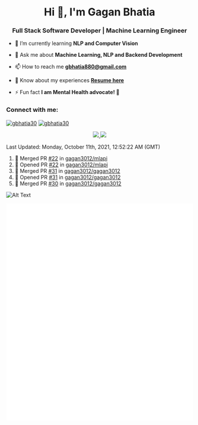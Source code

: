 <h1 align="center">Hi 👋, I'm Gagan Bhatia</h1>
<h3 align="center">Full Stack Software Developer | Machine Learning Engineer</h3>

- 🌱 I’m currently learning **NLP and Computer Vision**

- 💬 Ask me about **Machine Learning, NLP and Backend Development**

- 📫 How to reach me **gbhatia880@gmail.com**

- 📄 Know about my experiences [**Resume here**](https://drive.google.com/file/d/1VebQQLX8_SjgyhgccZByyDmtsXevF4Zf/view?usp=sharing)

- ⚡ Fun fact **I am Mental Health advocate! 🧠**

<h3 align="left">Connect with me:</h3>
<p align="left">
<a href="https://twitter.com/gbhatia30" target="blank"><img align="center" src="https://cdn.jsdelivr.net/npm/simple-icons@3.0.1/icons/twitter.svg" alt="gbhatia30" height="30" width="40" /></a>
<a href="https://linkedin.com/in/gbhatia30" target="blank"><img align="center" src="https://cdn.jsdelivr.net/npm/simple-icons@3.0.1/icons/linkedin.svg" alt="gbhatia30" height="30" width="40" /></a>
</p>

<p align="center">
<a href="https://github-readme-stats.vercel.app/api?username=gagan3012&count_private=true&show_icons=true&include_all_commits=false&hide_border=true&hide_title=true">
  <img width="48%"  src="https://github-readme-stats.vercel.app/api?username=gagan3012&count_private=true&show_icons=true&include_all_commits=false&hide_border=true&hide_title=true" />
</a>
<a href="https://github-readme-streak-stats.herokuapp.com/?user=gagan3012&hide_border=true">
  <img width="48%"  src="https://github-readme-streak-stats.herokuapp.com/?user=gagan3012&hide_border=true" />
</a>
</p>

<!--RECENT_ACTIVITY:last_update-->
Last Updated: Monday, October 11th, 2021, 12:52:22 AM (GMT)
<!--RECENT_ACTIVITY:last_update_end-->
<!--RECENT_ACTIVITY:start-->

1. 🎉 Merged PR [#22](https://github.com/gagan3012/mlapi/pull/22) in [gagan3012/mlapi](https://github.com/gagan3012/mlapi)
2. 💪 Opened PR [#22](https://github.com/gagan3012/mlapi/pull/22) in [gagan3012/mlapi](https://github.com/gagan3012/mlapi)
3. 🎉 Merged PR [#31](https://github.com/gagan3012/gagan3012/pull/31) in [gagan3012/gagan3012](https://github.com/gagan3012/gagan3012)
4. 💪 Opened PR [#31](https://github.com/gagan3012/gagan3012/pull/31) in [gagan3012/gagan3012](https://github.com/gagan3012/gagan3012)
5. 🎉 Merged PR [#30](https://github.com/gagan3012/gagan3012/pull/30) in [gagan3012/gagan3012](https://github.com/gagan3012/gagan3012)
<!--RECENT_ACTIVITY:end-->

![Alt Text](https://github.com/gagan3012/gagan3012/blob/output/github-contribution-grid-snake.gif)

![Metrics](https://github.com/gagan3012/gagan3012/blob/main/github-metrics.svg)


